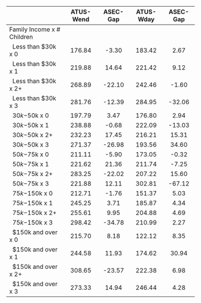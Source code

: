 
|                      |    ATUS-Wend |     ASEC-Gap |    ATUS-Wday |     ASEC-Gap |
| -------------------- | :----------: | :----------: | :----------: | :----------: |
| Family Income x # Children |              |              |              |              |
| &nbsp;&nbsp;Less than $30k x 0 |       176.84 |        -3.30 |       183.42 |         2.67 |
| &nbsp;&nbsp;Less than $30k x 1 |       219.88 |        14.64 |       221.42 |         9.12 |
| &nbsp;&nbsp;Less than $30k x 2+ |       268.89 |       -22.10 |       242.46 |        -1.60 |
| &nbsp;&nbsp;Less than $30k x 3 |       281.76 |       -12.39 |       284.95 |       -32.06 |
| &nbsp;&nbsp;$30k-$50k x 0 |       197.79 |         3.47 |       176.80 |         2.94 |
| &nbsp;&nbsp;$30k-$50k x 1 |       238.88 |        -0.68 |       222.09 |       -13.03 |
| &nbsp;&nbsp;$30k-$50k x 2+ |       232.23 |        17.45 |       216.21 |        15.31 |
| &nbsp;&nbsp;$30k-$50k x 3 |       271.37 |       -26.98 |       193.56 |        34.60 |
| &nbsp;&nbsp;$50k-$75k x 0 |       211.11 |        -5.90 |       173.05 |        -0.32 |
| &nbsp;&nbsp;$50k-$75k x 1 |       221.62 |        21.36 |       211.74 |        -7.25 |
| &nbsp;&nbsp;$50k-$75k x 2+ |       283.25 |       -22.02 |       207.22 |        15.60 |
| &nbsp;&nbsp;$50k-$75k x 3 |       221.88 |        12.11 |       302.81 |       -67.12 |
| &nbsp;&nbsp;$75k-$150k x 0 |       212.71 |        -1.76 |       151.37 |         5.03 |
| &nbsp;&nbsp;$75k-$150k x 1 |       245.25 |         3.71 |       185.87 |         4.34 |
| &nbsp;&nbsp;$75k-$150k x 2+ |       255.61 |         9.95 |       204.88 |         4.69 |
| &nbsp;&nbsp;$75k-$150k x 3 |       298.42 |       -34.78 |       210.99 |         2.27 |
| &nbsp;&nbsp;$150k and over x 0 |       215.70 |         8.18 |       122.12 |         8.35 |
| &nbsp;&nbsp;$150k and over x 1 |       244.58 |        11.93 |       174.62 |        30.94 |
| &nbsp;&nbsp;$150k and over x 2+ |       308.65 |       -23.57 |       222.38 |         6.98 |
| &nbsp;&nbsp;$150k and over x 3 |       273.33 |        14.94 |       246.44 |         4.28 |

